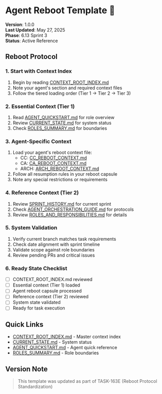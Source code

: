# Agent Reboot Template 🔄

**Version**: 1.0.0  
**Last Updated**: May 27, 2025  
**Phase**: 6.13 Sprint 3  
**Status**: Active Reference

## Reboot Protocol

### 1. Start with Context Index
1. Begin by reading [CONTEXT_ROOT_INDEX.md](./CONTEXT_ROOT_INDEX.md)
2. Note your agent's section and required context files
3. Follow the tiered loading order (Tier 1 → Tier 2 → Tier 3)

### 2. Essential Context (Tier 1)
1. Read [AGENT_QUICKSTART.md](./AGENT_QUICKSTART.md) for role overview
2. Review [CURRENT_STATE.md](./CURRENT_STATE.md) for system status
3. Check [ROLES_SUMMARY.md](./ROLES_SUMMARY.md) for boundaries

### 3. Agent-Specific Context
1. Load your agent's reboot context file:
   - CC: [CC_REBOOT_CONTEXT.md](./CC_REBOOT_CONTEXT.md)
   - CA: [CA_REBOOT_CONTEXT.md](./CA_REBOOT_CONTEXT.md)
   - ARCH: [ARCH_REBOOT_CONTEXT.md](./ARCH_REBOOT_CONTEXT.md)
2. Follow all resumption rules in your reboot capsule
3. Note any special restrictions or requirements

### 4. Reference Context (Tier 2)
1. Review [SPRINT_HISTORY.md](./SPRINT_HISTORY.md) for current sprint
2. Check [AGENT_ORCHESTRATION_GUIDE.md](./AGENT_ORCHESTRATION_GUIDE.md) for protocols
3. Review [ROLES_AND_RESPONSIBILITIES.md](./ROLES_AND_RESPONSIBILITIES.md) for details

### 5. System Validation
1. Verify current branch matches task requirements
2. Check date alignment with sprint timeline
3. Validate scope against role boundaries
4. Review pending PRs and critical issues

### 6. Ready State Checklist
- [ ] CONTEXT_ROOT_INDEX.md reviewed
- [ ] Essential context (Tier 1) loaded
- [ ] Agent reboot capsule processed
- [ ] Reference context (Tier 2) reviewed
- [ ] System state validated
- [ ] Ready for task execution

## Quick Links

- [CONTEXT_ROOT_INDEX.md](./CONTEXT_ROOT_INDEX.md) - Master context index
- [CURRENT_STATE.md](./CURRENT_STATE.md) - System status
- [AGENT_QUICKSTART.md](./AGENT_QUICKSTART.md) - Agent quick reference
- [ROLES_SUMMARY.md](./ROLES_SUMMARY.md) - Role boundaries

## Version Note
> This template was updated as part of TASK-163E (Reboot Protocol Standardization) 